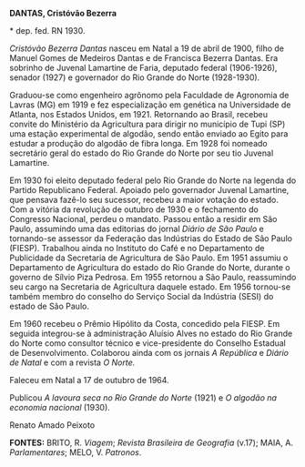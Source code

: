 **DANTAS, Cristóvão Bezerra**

\* dep. fed. RN 1930.

*Cristóvão Bezerra Dantas* nasceu em Natal a 19 de abril de 1900, filho
de Manuel Gomes de Medeiros Dantas e de Francisca Bezerra Dantas. Era
sobrinho de Juvenal Lamartine de Faria, deputado federal (1906-1926),
senador (1927) e governador do Rio Grande do Norte (1928-1930).

Graduou-se como engenheiro agrônomo pela Faculdade de Agronomia de
Lavras (MG) em 1919 e fez especialização em genética na Universidade de
Atlanta, nos Estados Unidos, em 1921. Retornando ao Brasil, recebeu
convite do Ministério da Agricultura para dirigir no município de Tupi
(SP) uma estação experimental de algodão, sendo então enviado ao Egito
para estudar a produção do algodão de fibra longa. Em 1928 foi nomeado
secretário geral do estado do Rio Grande do Norte por seu tio Juvenal
Lamartine.

Em 1930 foi eleito deputado federal pelo Rio Grande do Norte na legenda
do Partido Republicano Federal. Apoiado pelo governador Juvenal
Lamartine, que pensava fazê-lo seu sucessor, recebeu a maior votação do
estado. Com a vitória da revolução de outubro de 1930 e o fechamento do
Congresso Nacional, perdeu o mandato. Passou então a residir em São
Paulo, assumindo uma das editorias do jornal *Diário de São Paulo* e
tornando-se assessor da Federação das Indústrias do Estado de São Paulo
(FIESP). Trabalhou ainda no Instituto do Café e no Departamento de
Publicidade da Secretaria de Agricultura de São Paulo. Em 1951 assumiu o
Departamento de Agricultura do estado do Rio Grande do Norte, durante o
governo de Sílvio Piza Pedrosa. Em 1955 retornou a São Paulo,
reassumindo seu cargo na Secretaria de Agricultura daquele estado. Em
1956 tornou-se também membro do conselho do Serviço Social da Indústria
(SESI) do estado de São Paulo.

Em 1960 recebeu o Prêmio Hipólito da Costa, concedido pela FIESP. Em
seguida integrou-se à administração Aluísio Alves no estado do Rio
Grande do Norte como consultor técnico e vice-presidente do Conselho
Estadual de Desenvolvimento. Colaborou ainda com os jornais *A
República* e *Diário de Natal* e com a revista *O Norte.*

Faleceu em Natal a 17 de outubro de 1964.

Publicou *A lavoura seca no Rio Grande do Norte* (1921) e *O algodão na
economia nacional* (1930).

Renato Amado Peixoto

**FONTES:** BRITO, R. *Viagem*; *Revista Brasileira de Geografia*
(v.17); MAIA, A. *Parlamentares*; MELO, V. *Patronos*.
